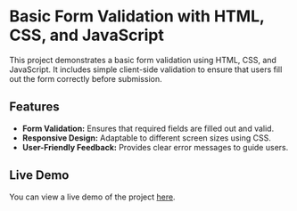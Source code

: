 # Basic Form Validation with HTML, CSS, and JavaScript

This project demonstrates a basic form validation using HTML, CSS, and JavaScript. It includes simple client-side validation to ensure that users fill out the form correctly before submission.

## Features

- **Form Validation:** Ensures that required fields are filled out and valid.
- **Responsive Design:** Adaptable to different screen sizes using CSS.
- **User-Friendly Feedback:** Provides clear error messages to guide users.

## Live Demo

You can view a live demo of the project [here](https://kavyadatchayani.github.io/Basic-formvalidation-javascript/).
